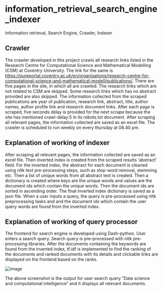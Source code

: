 # information_retrieval_search_engine_indexer
Information retrieval, Search Engine, Crawler, Indexer

Crawler
-------
The crawler developed in this project crawls all research links listed in the Research Centre for Computational Science and Mathematical Modelling (CSM) at Coventry University. The link for the same is https://pureportal.coventry.ac.uk/en/organisations/research-centre-for-computational-science-and-mathematical-modell/publications/. There are five pages in the site, in which all are crawled. The research links which are not related to CSM are skipped. Some research links which has no abstract provided are also skipped. The  information collected from the scraped publications are year of publication, research link, abstract, title, author names, author profile link and research document links. After each page is scraped, five seconds delay is provided for the next scrape because the site has mentioned crawl-delay:5 in its robots.txt document. After scraping all relevant pages, the information collected are saved as an excel file. The crawler is scheduled to run weekly  on every thursday at 08.40 pm. 

Explanation of working of indexer
---------------------------------
After scraping all relevant pages, the information collected are saved as an excel file. Then inverted index is created from the scraped results ‘abstract’ field. For the inverted index, the abstract for each document is cleaned using nltk text pre-processing steps, such as stop-word removal, stemming etc. Then a list of unique words from all abstract text is created. Then a dictionary is created where keys are the unique words and values are the document ids which contain the unique words. Then the document ids are sorted in ascending order. The final inverted index dictionary is saved as a json file. When a user inputs a query, the query is pre-processed using nltk preprocessing tasks and and the document ids which contain the user query words are found from the inverted index.
 
Explanation of working of query processor
-----------------------------------------
The frontend for search engine is developed using Dash-python. User enters a search query. Search query is pre-processed with nltk pre-processing libraries. After the documents containing the keywords are found from the inverted index, tf.idf is implemented to find the ranking of the documents and ranked documents with its details and clickable links are displayed on the frontend based on the ranks.

![image](https://github.com/nbaryalakshmi/information_retrieval_search_engine_indexer/assets/127498506/e449ae4e-125a-479d-8b5f-4dba516aeb4c)

The above screenshot is the output for user search query “Data science and computational intelligence” and it displays all relevant documents.
